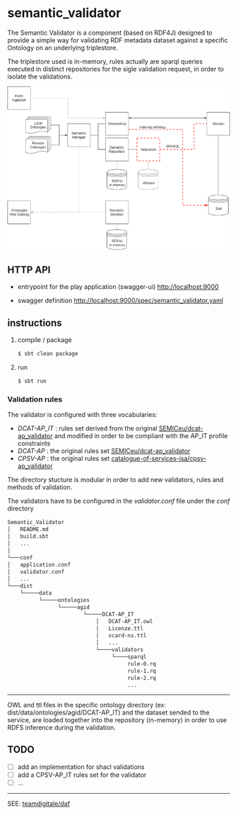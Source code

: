 semantic_validator
==================

The Semantic Validator is a component (based on RDF4J) designed to provide a simple way for validating RDF metadata dataset against a specific Ontology on an underlying triplestore.

The triplestore used is in-memory, rules actually are sparql queries executed in distinct repositories for the sigle validation request, in order to isolate the validations. 

![semantic_repository component inside the semantic_manager architecture](./docs/semantic_validator-v0.1.0.png)


## HTTP API

+ entrypoint for the play application (swagger-ui)
[http://localhost:9000](http://localhost:9000)

+ swagger definition
[http://localhost:9000/spec/semantic_validator.yaml](http://localhost:9000/spec/semantic_validator.yaml)


## instructions

1. compile / package

	```bash
	$ sbt clean package
	```

2. run

	```bash
	$ sbt run 
	```
### Validation rules

The validator is configured with three vocabularies:
	
- *DCAT-AP_IT* : rules set derived from the original [SEMICeu/dcat-ap_validator](https://github.com/SEMICeu/dcat-ap_validator) and modified in order to be compliant with the AP_IT profile constraints
- *DCAT-AP* : the original rules set [SEMICeu/dcat-ap_validator](https://github.com/SEMICeu/dcat-ap_validator) 
- *CPSV-AP* : the original rules set [catalogue-of-services-isa/cpsv-ap_validator](https://github.com/catalogue-of-services-isa/cpsv-ap_validator) 

The directory stucture is modular in order to add new validators, rules and methods of validation.
 
The validators have to be configured in the *validator.conf* file under the *conf* directory
```
Semantic_Validator
│   README.md
│   build.sbt
│   ...    
│
└───conf
│   application.conf
│   validator.conf
│   ...
└───dist
	└─────data
		  └─────ontologies
                └─────agid
                        └─────DCAT-AP_IT
                            │	DCAT-AP_IT.owl
                            │	Licenze.ttl
                            │	vcard-ns.ttl
                            │   ...
	                        └────validators
                                 └────sparql
                                      rule-0.rq
                                      rule-1.rq
                                      rule-2.rq
                                      ...
```
* * *

OWL and ttl files in the specific ontology directory (ex: dist/data/ontologies/agid/DCAT-AP_IT) and the dataset sended to the service, are loaded together into the repository (in-memory) in order to use RDFS inference during the validation.

## TODO

- [ ] add an implementation for shacl validations
- [ ] add a CPSV-AP_IT rules set for the validator
- [ ] ...

* * *

SEE: [teamdigitale/daf](https://github.com/teamdigitale/daf) 
